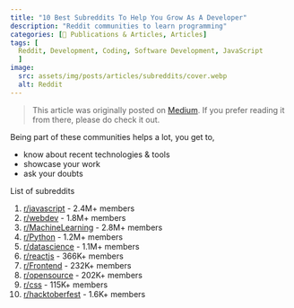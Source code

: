 ```yaml
---
title: "10 Best Subreddits To Help You Grow As A Developer"
description: "Reddit communities to learn programming"
categories: [📝 Publications & Articles, Articles]
tags: [
  Reddit, Development, Coding, Software Development, JavaScript
  ]
image:
  src: assets/img/posts/articles/subreddits/cover.webp
  alt: Reddit
---
```


> This article was originally posted on [Medium](https://levelup.gitconnected.com/10-best-sub-reddits-to-help-to-grow-as-a-developer-984b0b684683). If you prefer reading it from there, please do check it out.

Being part of these communities helps a lot, you get to,

* know about recent technologies & tools
* showcase your work
* ask your doubts

List of subreddits

1. [r/javascript](https://www.reddit.com/r/javascript/) - 2.4M+ members
2. [r/webdev](https://www.reddit.com/r/webdev/) - 1.8M+ members
3. [r/MachineLearning](https://www.reddit.com/r/MachineLearning/) - 2.8M+ members
4. [r/Python](https://www.reddit.com/r/Python/) - 1.2M+ members
5. [r/datascience](https://www.reddit.com/r/datascience/) - 1.1M+ members
6. [r/reactjs](https://www.reddit.com/r/reactjs/) - 366K+ members
7. [r/Frontend](https://www.reddit.com/r/Frontend/) - 232K+ members
8. [r/opensource](https://www.reddit.com/r/opensource/) - 202K+ members
9. [r/css](https://www.reddit.com/r/css/) - 115K+ members
10. [r/hacktoberfest](https://www.reddit.com/r/hacktoberfest/) - 1.6K+ members
